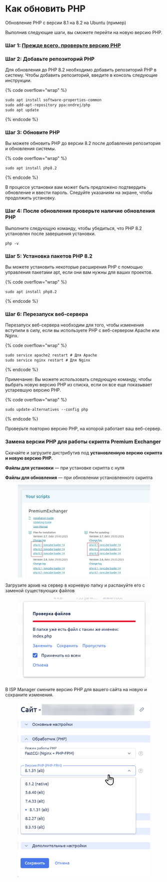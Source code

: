 # Как обновить PHP

Обновление PHP с версии 8.1 на 8.2 на Ubuntu (пример)


Выполнив следующие шаги, вы сможете перейти на новую версию PHP.

### Шаг 1: [Прежде всего, проверьте версию PHP](https://premium.gitbook.io/main/osnovnye-nastroiki/faq/kak-proverit-versiyu-php-ustanovlennuyu-na-servere)&#xD;

### Шаг 2: Добавьте репозиторий PHP&#xD;

Для обновления до PHP 8.2 необходимо добавить репозиторий PHP в систему. Чтобы добавить репозиторий, введите в консоль следующие инструкции.

{% code overflow="wrap" %}
```nginx
sudo apt install software-properties-common
sudo add-apt-repository ppa:ondrej/php
sudo apt update
```
{% endcode %}

### Шаг 3: Обновите PHP&#xD;

Вы можете обновить PHP до версии 8.2 после добавления репозитория и обновления системы.

{% code overflow="wrap" %}
```nginx
sudo apt install php8.2
```
{% endcode %}

В процессе установки вам может быть предложено подтвердить обновление и ввести пароль. Следуйте указаниям на экране, чтобы продолжить установку.



### Шаг 4: После обновления проверьте наличие обновления PHP&#xD;

Выполните следующую команду, чтобы убедиться, что PHP 8.2 установлен после завершения установки.

```nginx
php -v
```

### Шаг 5: Установка пакетов PHP 8.2&#xD;

Вы можете установить некоторые расширения PHP с помощью управления пакетами apt, если они вам нужны для ваших проектов.

{% code overflow="wrap" %}
```nginx
sudo apt install php8.2
```
{% endcode %}

### Шаг 6: Перезапуск веб-сервера&#xD;

Перезапуск веб-сервера необходим для того, чтобы изменения вступили в силу, если вы используете PHP с веб-сервером Apache или Nginx.

{% code overflow="wrap" %}
```nginx
sudo service apache2 restart # Для Apache
sudo service nginx restart # Для Nginx
```
{% endcode %}


Примечание: Вы можете использовать следующую команду, чтобы выбрать новую версию PHP из списка, если он все еще показывает устаревшую версию PHP.

{% code overflow="wrap" %}
```nginx
sudo update-alternatives --config php
```
{% endcode %}

Проверьте повторно  версию PHP, на которой работает ваш веб-сервер.

### Замена версии PHP для работы скрипта Premium Exchanger

Скачайте и загрузите дистрибутив под **установленную версию скрипта и новую версию PHP.**

**Файлы для установки** — при установке скрипта с нуля

**Файлы для обновления** — при обновлении установленного скрипта

<figure><img src="../../../../.gitbook/assets/image (133).png" alt=""><figcaption></figcaption></figure>

Загрузите архив на сервер в корневую папку и распакуйте его с заменой существующих файлов

<figure><img src="../../../../.gitbook/assets/image (134).png" alt="" width="491"><figcaption></figcaption></figure>

В ISP Manager смените версию PHP для вашего сайта на новую и сохраните изменения.

<figure><img src="../../../../.gitbook/assets/image (135).png" alt="" width="467"><figcaption></figcaption></figure>
